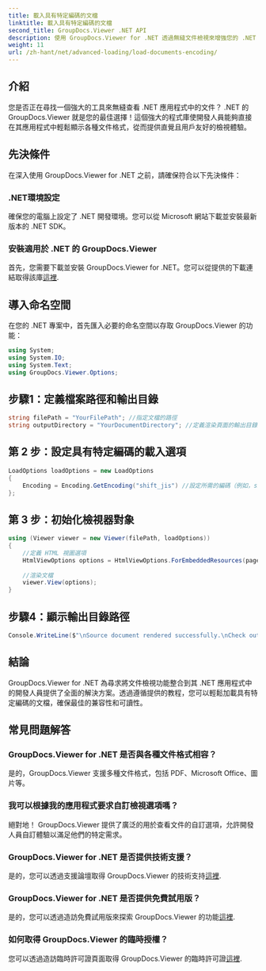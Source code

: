```yaml
---
title: 載入具有特定編碼的文檔
linktitle: 載入具有特定編碼的文檔
second_title: GroupDocs.Viewer .NET API
description: 使用 GroupDocs.Viewer for .NET 透過無縫文件檢視來增強您的 .NET 應用程式。輕鬆載入具有特定編碼的文件並自訂檢視體驗。
weight: 11
url: /zh-hant/net/advanced-loading/load-documents-encoding/
---
```

## 介紹
您是否正在尋找一個強大的工具來無縫查看 .NET 應用程式中的文件？ .NET 的 GroupDocs.Viewer 就是您的最佳選擇！這個強大的程式庫使開發人員能夠直接在其應用程式中輕鬆顯示各種文件格式，從而提供直覺且用戶友好的檢視體驗。
## 先決條件
在深入使用 GroupDocs.Viewer for .NET 之前，請確保符合以下先決條件：
### .NET環境設定
確保您的電腦上設定了 .NET 開發環境。您可以從 Microsoft 網站下載並安裝最新版本的 .NET SDK。
### 安裝適用於 .NET 的 GroupDocs.Viewer
首先，您需要下載並安裝 GroupDocs.Viewer for .NET。您可以從提供的下載連結取得該庫[這裡](https://releases.groupdocs.com/viewer/net/).

## 導入命名空間
在您的 .NET 專案中，首先匯入必要的命名空間以存取 GroupDocs.Viewer 的功能：
```csharp
using System;
using System.IO;
using System.Text;
using GroupDocs.Viewer.Options;
```

## 步驟1：定義檔案路徑和輸出目錄
```csharp
string filePath = "YourFilePath"; //指定文檔的路徑
string outputDirectory = "YourDocumentDirectory"; //定義渲染頁面的輸出目錄
```
## 第 2 步：設定具有特定編碼的載入選項
```csharp
LoadOptions loadOptions = new LoadOptions
{
    Encoding = Encoding.GetEncoding("shift_jis") //設定所需的編碼（例如，shift_jis）
};
```
## 第 3 步：初始化檢視器對象
```csharp
using (Viewer viewer = new Viewer(filePath, loadOptions))
{
    //定義 HTML 視圖選項
    HtmlViewOptions options = HtmlViewOptions.ForEmbeddedResources(pageFilePathFormat);
    
    //渲染文檔
    viewer.View(options);
}
```
## 步驟4：顯示輸出目錄路徑
```csharp
Console.WriteLine($"\nSource document rendered successfully.\nCheck output in {outputDirectory}.");
```

## 結論
GroupDocs.Viewer for .NET 為尋求將文件檢視功能整合到其 .NET 應用程式中的開發人員提供了全面的解決方案。透過遵循提供的教程，您可以輕鬆加載具有特定編碼的文檔，確保最佳的兼容性和可讀性。
## 常見問題解答
### GroupDocs.Viewer for .NET 是否與各種文件格式相容？
是的，GroupDocs.Viewer 支援多種文件格式，包括 PDF、Microsoft Office、圖片等。
### 我可以根據我的應用程式要求自訂檢視選項嗎？
絕對地！ GroupDocs.Viewer 提供了廣泛的用於查看文件的自訂選項，允許開發人員自訂體驗以滿足他們的特定需求。
### GroupDocs.Viewer for .NET 是否提供技術支援？
是的，您可以透過支援論壇取得 GroupDocs.Viewer 的技術支持[這裡](https://forum.groupdocs.com/c/viewer/9).
### GroupDocs.Viewer for .NET 是否提供免費試用版？
是的，您可以透過造訪免費試用版來探索 GroupDocs.Viewer 的功能[這裡](https://releases.groupdocs.com/).
### 如何取得 GroupDocs.Viewer 的臨時授權？
您可以透過造訪臨時許可證頁面取得 GroupDocs.Viewer 的臨時許可證[這裡](https://purchase.groupdocs.com/temporary-license/).